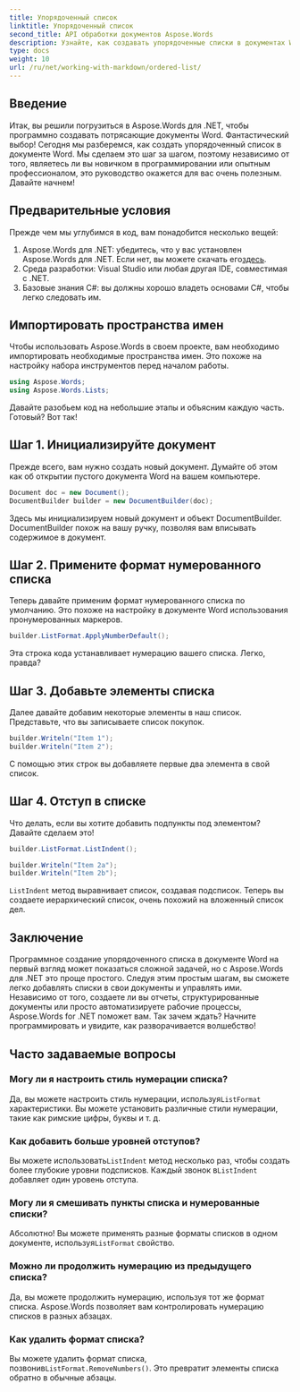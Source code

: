 ```yaml
---
title: Упорядоченный список
linktitle: Упорядоченный список
second_title: API обработки документов Aspose.Words
description: Узнайте, как создавать упорядоченные списки в документах Word с помощью Aspose.Words для .NET, с помощью нашего пошагового руководства. Идеально подходит для автоматизации создания документов.
type: docs
weight: 10
url: /ru/net/working-with-markdown/ordered-list/
---
```

## Введение

Итак, вы решили погрузиться в Aspose.Words для .NET, чтобы программно создавать потрясающие документы Word. Фантастический выбор! Сегодня мы разберемся, как создать упорядоченный список в документе Word. Мы сделаем это шаг за шагом, поэтому независимо от того, являетесь ли вы новичком в программировании или опытным профессионалом, это руководство окажется для вас очень полезным. Давайте начнем!

## Предварительные условия

Прежде чем мы углубимся в код, вам понадобится несколько вещей:

1.  Aspose.Words для .NET: убедитесь, что у вас установлен Aspose.Words для .NET. Если нет, вы можете скачать его[здесь](https://releases.aspose.com/words/net/).
2. Среда разработки: Visual Studio или любая другая IDE, совместимая с .NET.
3. Базовые знания C#: вы должны хорошо владеть основами C#, чтобы легко следовать им.

## Импортировать пространства имен

Чтобы использовать Aspose.Words в своем проекте, вам необходимо импортировать необходимые пространства имен. Это похоже на настройку набора инструментов перед началом работы.

```csharp
using Aspose.Words;
using Aspose.Words.Lists;
```

Давайте разобьем код на небольшие этапы и объясним каждую часть. Готовый? Вот так!

## Шаг 1. Инициализируйте документ

Прежде всего, вам нужно создать новый документ. Думайте об этом как об открытии пустого документа Word на вашем компьютере.

```csharp
Document doc = new Document();
DocumentBuilder builder = new DocumentBuilder(doc);
```

Здесь мы инициализируем новый документ и объект DocumentBuilder. DocumentBuilder похож на вашу ручку, позволяя вам вписывать содержимое в документ.

## Шаг 2. Примените формат нумерованного списка

Теперь давайте применим формат нумерованного списка по умолчанию. Это похоже на настройку в документе Word использования пронумерованных маркеров.

```csharp
builder.ListFormat.ApplyNumberDefault();
```

Эта строка кода устанавливает нумерацию вашего списка. Легко, правда?

## Шаг 3. Добавьте элементы списка

Далее давайте добавим некоторые элементы в наш список. Представьте, что вы записываете список покупок.

```csharp
builder.Writeln("Item 1");
builder.Writeln("Item 2");
```

С помощью этих строк вы добавляете первые два элемента в свой список.

## Шаг 4. Отступ в списке

Что делать, если вы хотите добавить подпункты под элементом? Давайте сделаем это!

```csharp
builder.ListFormat.ListIndent();

builder.Writeln("Item 2a");
builder.Writeln("Item 2b");
```

`ListIndent` метод выравнивает список, создавая подсписок. Теперь вы создаете иерархический список, очень похожий на вложенный список дел.

## Заключение

Программное создание упорядоченного списка в документе Word на первый взгляд может показаться сложной задачей, но с Aspose.Words для .NET это проще простого. Следуя этим простым шагам, вы сможете легко добавлять списки в свои документы и управлять ими. Независимо от того, создаете ли вы отчеты, структурированные документы или просто автоматизируете рабочие процессы, Aspose.Words for .NET поможет вам. Так зачем ждать? Начните программировать и увидите, как разворачивается волшебство!

## Часто задаваемые вопросы

### Могу ли я настроить стиль нумерации списка?  
 Да, вы можете настроить стиль нумерации, используя`ListFormat` характеристики. Вы можете установить различные стили нумерации, такие как римские цифры, буквы и т. д.

### Как добавить больше уровней отступов?  
 Вы можете использовать`ListIndent` метод несколько раз, чтобы создать более глубокие уровни подсписков. Каждый звонок в`ListIndent` добавляет один уровень отступа.

### Могу ли я смешивать пункты списка и нумерованные списки?  
 Абсолютно! Вы можете применять разные форматы списков в одном документе, используя`ListFormat` свойство.

### Можно ли продолжить нумерацию из предыдущего списка?  
Да, вы можете продолжить нумерацию, используя тот же формат списка. Aspose.Words позволяет вам контролировать нумерацию списков в разных абзацах.

### Как удалить формат списка?  
 Вы можете удалить формат списка, позвонив`ListFormat.RemoveNumbers()`. Это превратит элементы списка обратно в обычные абзацы.